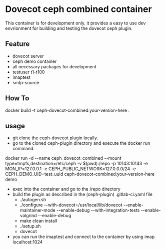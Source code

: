 # Dovecot ceph combined container

This container is for development only. it provides a easy to use dev envrionment for building
and testing the dovecot ceph plugin.


## Feature
- dovecot server
- ceph demo container
- all necessary packages for development
- testuser t1-t100
- imaptest
- smtp-source

## How To

docker build -t ceph-dovecot-combined:your-version-here .


## usage

- git clone the ceph-dovecot plugin locally.
- go to the cloned ceph-plugin directory and execute the docker run command.

docker run -d --name ceph_dovecot_combined --mount type=tmpfs,destination=/etc/ceph -v $(pwd):/repo -p 10143:10143 -e MON_IP=127.0.0.1 -e CEPH_PUBLIC_NETWORK=127.0.0.0/24 -e CEPH_DEMO_UID=test_uuid ceph-dovecot-combined:your-version-here demo


- exec into the container and go to the /repo directory
- build the plugin as described in the (ceph-plugin) .gitlab-ci.yaml file
    - ./autogen.sh
    - ./configure --with-dovecot=/usr/local/lib/dovecot --enable-maintainer-mode --enable-debug --with-integration-tests --enable-valgrind --enable-debug
    - make clean install        
    - ./setup.sh
    - dovecot    
- you can run the imaptest and connect to the container by using imap localhost:1024